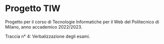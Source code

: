 # Progetto TIW 

Progetto per il corso di Tecnologie Informatiche per il Web del Politecnico di Milano, anno accademico 2022/2023.

Traccia n° 4: Verbalizzazione degli esami.
